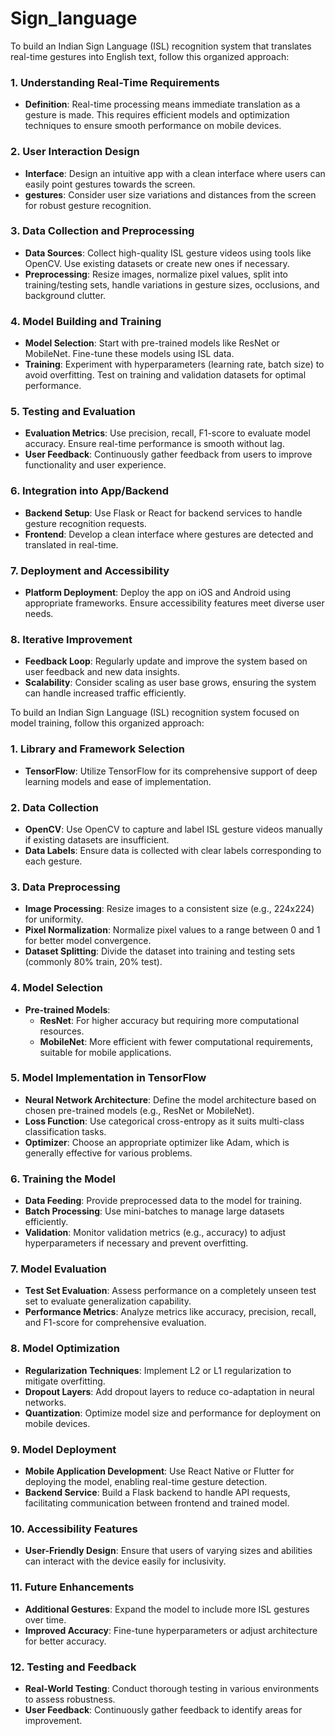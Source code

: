 # Sign_language

To build an Indian Sign Language (ISL) recognition system that translates real-time gestures into English text, follow this organized approach:

### 1. Understanding Real-Time Requirements
- **Definition**: Real-time processing means immediate translation as a gesture is made. This requires efficient models and optimization techniques to
ensure smooth performance on mobile devices.

### 2. User Interaction Design
- **Interface**: Design an intuitive app with a clean interface where users can easily point gestures towards the screen.
- **gestures**: Consider user size variations and distances from the screen for robust gesture recognition.

### 3. Data Collection and Preprocessing
- **Data Sources**: Collect high-quality ISL gesture videos using tools like OpenCV. Use existing datasets or create new ones if necessary.
- **Preprocessing**: Resize images, normalize pixel values, split into training/testing sets, handle variations in gesture sizes, occlusions, and
background clutter.

### 4. Model Building and Training
- **Model Selection**: Start with pre-trained models like ResNet or MobileNet. Fine-tune these models using ISL data.
- **Training**: Experiment with hyperparameters (learning rate, batch size) to avoid overfitting. Test on training and validation datasets for optimal
performance.

### 5. Testing and Evaluation
- **Evaluation Metrics**: Use precision, recall, F1-score to evaluate model accuracy. Ensure real-time performance is smooth without lag.
- **User Feedback**: Continuously gather feedback from users to improve functionality and user experience.

### 6. Integration into App/Backend
- **Backend Setup**: Use Flask or React for backend services to handle gesture recognition requests.
- **Frontend**: Develop a clean interface where gestures are detected and translated in real-time.

### 7. Deployment and Accessibility
- **Platform Deployment**: Deploy the app on iOS and Android using appropriate frameworks. Ensure accessibility features meet diverse user needs.

### 8. Iterative Improvement
- **Feedback Loop**: Regularly update and improve the system based on user feedback and new data insights.
- **Scalability**: Consider scaling as user base grows, ensuring the system can handle increased traffic efficiently.

To build an Indian Sign Language (ISL) recognition system focused on model training, follow this organized approach:

### 1. **Library and Framework Selection**
   - **TensorFlow**: Utilize TensorFlow for its comprehensive support of deep learning models and ease of implementation.

### 2. **Data Collection**
   - **OpenCV**: Use OpenCV to capture and label ISL gesture videos manually if existing datasets are insufficient.
   - **Data Labels**: Ensure data is collected with clear labels corresponding to each gesture.

### 3. **Data Preprocessing**
   - **Image Processing**: Resize images to a consistent size (e.g., 224x224) for uniformity.
   - **Pixel Normalization**: Normalize pixel values to a range between 0 and 1 for better model convergence.
   - **Dataset Splitting**: Divide the dataset into training and testing sets (commonly 80% train, 20% test).

### 4. **Model Selection**
   - **Pre-trained Models**:
     - **ResNet**: For higher accuracy but requiring more computational resources.
     - **MobileNet**: More efficient with fewer computational requirements, suitable for mobile applications.

### 5. **Model Implementation in TensorFlow**
   - **Neural Network Architecture**: Define the model architecture based on chosen pre-trained models (e.g., ResNet or MobileNet).
   - **Loss Function**: Use categorical cross-entropy as it suits multi-class classification tasks.
   - **Optimizer**: Choose an appropriate optimizer like Adam, which is generally effective for various problems.

### 6. **Training the Model**
   - **Data Feeding**: Provide preprocessed data to the model for training.
   - **Batch Processing**: Use mini-batches to manage large datasets efficiently.
   - **Validation**: Monitor validation metrics (e.g., accuracy) to adjust hyperparameters if necessary and prevent overfitting.

### 7. **Model Evaluation**
   - **Test Set Evaluation**: Assess performance on a completely unseen test set to evaluate generalization capability.
   - **Performance Metrics**: Analyze metrics like accuracy, precision, recall, and F1-score for comprehensive evaluation.

### 8. **Model Optimization**
   - **Regularization Techniques**: Implement L2 or L1 regularization to mitigate overfitting.
   - **Dropout Layers**: Add dropout layers to reduce co-adaptation in neural networks.
   - **Quantization**: Optimize model size and performance for deployment on mobile devices.

### 9. **Model Deployment**
   - **Mobile Application Development**: Use React Native or Flutter for deploying the model, enabling real-time gesture detection.
   - **Backend Service**: Build a Flask backend to handle API requests, facilitating communication between frontend and trained model.

### 10. **Accessibility Features**
   - **User-Friendly Design**: Ensure that users of varying sizes and abilities can interact with the device easily for inclusivity.

### 11. **Future Enhancements**
   - **Additional Gestures**: Expand the model to include more ISL gestures over time.
   - **Improved Accuracy**: Fine-tune hyperparameters or adjust architecture for better accuracy.

### 12. **Testing and Feedback**
   - **Real-World Testing**: Conduct thorough testing in various environments to assess robustness.
   - **User Feedback**: Continuously gather feedback to identify areas for improvement.